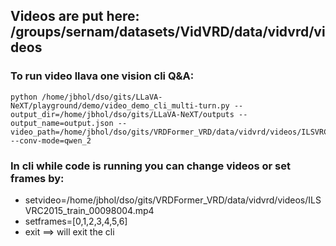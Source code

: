 ## Videos are put here: /groups/sernam/datasets/VidVRD/data/vidvrd/videos

### To run video llava one vision cli Q&A:

```
python /home/jbhol/dso/gits/LLaVA-NeXT/playground/demo/video_demo_cli_multi-turn.py --output_dir=/home/jbhol/dso/gits/LLaVA-NeXT/outputs --output_name=output.json --video_path=/home/jbhol/dso/gits/VRDFormer_VRD/data/vidvrd/videos/ILSVRC2015_train_00098004.mp4 --conv-mode=qwen_2
```

### In cli while code is running you can change videos or set frames by:

- setvideo=/home/jbhol/dso/gits/VRDFormer_VRD/data/vidvrd/videos/ILSVRC2015_train_00098004.mp4
- setframes=[0,1,2,3,4,5,6]
- exit ==> will exit the cli
